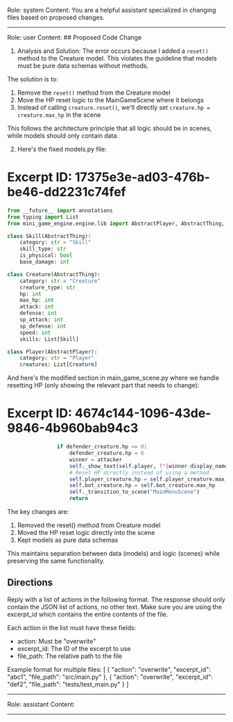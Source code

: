 Role: system
Content: You are a helpful assistant specialized in changing files based on proposed changes.
__________________
Role: user
Content: ## Proposed Code Change
1. Analysis and Solution:
The error occurs because I added a `reset()` method to the Creature model. This violates the guideline that models must be pure data schemas without methods.

The solution is to:
1. Remove the `reset()` method from the Creature model
2. Move the HP reset logic to the MainGameScene where it belongs
3. Instead of calling `creature.reset()`, we'll directly set `creature.hp = creature.max_hp` in the scene

This follows the architecture principle that all logic should be in scenes, while models should only contain data.

2. Here's the fixed models.py file:

# Excerpt ID: 17375e3e-ad03-476b-be46-dd2231c74fef
```python main_game/models.py
from __future__ import annotations
from typing import List
from mini_game_engine.engine.lib import AbstractPlayer, AbstractThing, Collection

class Skill(AbstractThing):
    category: str = "Skill"
    skill_type: str
    is_physical: bool
    base_damage: int

class Creature(AbstractThing):
    category: str = "Creature"
    creature_type: str
    hp: int 
    max_hp: int
    attack: int
    defense: int
    sp_attack: int
    sp_defense: int
    speed: int
    skills: List[Skill]

class Player(AbstractPlayer):
    category: str = "Player"
    creatures: List[Creature]
```

And here's the modified section in main_game_scene.py where we handle resetting HP (only showing the relevant part that needs to change):

# Excerpt ID: 4674c144-1096-43de-9846-4b960bab94c3
```python main_game/scenes/main_game_scene.py
                if defender_creature.hp <= 0:
                    defender_creature.hp = 0
                    winner = attacker
                    self._show_text(self.player, f"{winner.display_name} wins!")
                    # Reset HP directly instead of using a method
                    self.player_creature.hp = self.player_creature.max_hp
                    self.bot_creature.hp = self.bot_creature.max_hp
                    self._transition_to_scene("MainMenuScene")
                    return
```

The key changes are:
1. Removed the reset() method from Creature model
2. Moved the HP reset logic directly into the scene
3. Kept models as pure data schemas

This maintains separation between data (models) and logic (scenes) while preserving the same functionality.

## Directions
Reply with a list of actions in the following format. The response should only contain the JSON list of actions, no other text.
Make sure you are using the excerpt_id which contains the entire contents of the file.

Each action in the list must have these fields:
- action: Must be "overwrite"
- excerpt_id: The ID of the excerpt to use
- file_path: The relative path to the file

Example format for multiple files:
[
    {
        "action": "overwrite",
        "excerpt_id": "abc1",
        "file_path": "src/main.py"
    },
    {
        "action": "overwrite",
        "excerpt_id": "def2",
        "file_path": "tests/test_main.py"
    }
]
__________________
Role: assistant
Content: 
__________________
